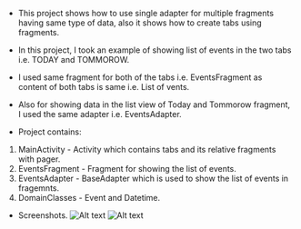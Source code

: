 - This project shows how to use single adapter for multiple fragments having same type of data, also it shows how to create tabs using fragments.
- In this project, I took an example of showing list of events in the two tabs i.e. TODAY and TOMMOROW.
- I used same fragment for both of the tabs i.e. EventsFragment as content of both tabs is same i.e. List of vents.
- Also for showing data in the list view of Today and Tommorow fragment, I used the same adapter i.e. EventsAdapter.

- Project contains:
1. MainActivity - Activity which contains tabs and its relative fragments with pager.
2. EventsFragment - Fragment for showing the list of events.
3. EventsAdapter - BaseAdapter which is used to show the list of events in fragemnts.
4. DomainClasses - Event and Datetime.

- Screenshots.
![Alt text](http://github.com/KunalBhavsar/SingleAdapterForFragmentsOfSameType/Screenshot1.png "First Fragment")
![Alt text](http://github.com/KunalBhavsar/SingleAdapterForFragmentsOfSameType/Screenshot2.png "Second Fragment")
